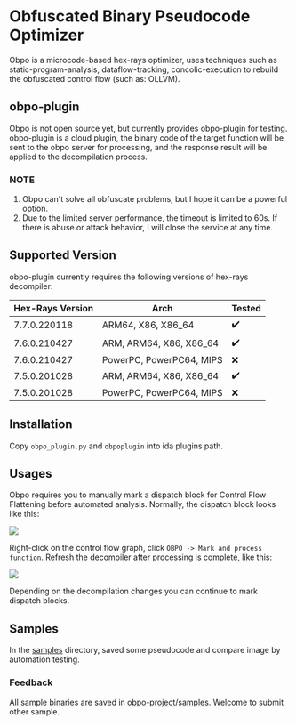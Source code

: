 # Obfuscated Binary Pseudocode Optimizer

Obpo is a microcode-based hex-rays optimizer, uses techniques such as static-program-analysis, dataflow-tracking,
concolic-execution to rebuild the obfuscated control flow (such as: OLLVM).

## obpo-plugin

Obpo is not open source yet, but currently provides obpo-plugin for testing. obpo-plugin is a cloud plugin, the binary
code of the target function will be sent to the obpo server for processing, and the response result will be applied to
the decompilation process.

### NOTE

1. Obpo can't solve all obfuscate problems, but I hope it can be a powerful option.
2. Due to the limited server performance, the timeout is limited to 60s. If there is abuse or attack behavior, I will
   close the service at any time.

## Supported Version

obpo-plugin currently requires the following versions of hex-rays decompiler:

| Hex-Rays Version | Arch                     | Tested |
| ---------------- | ------------------------ | ------ |
| 7.7.0.220118     | ARM64, X86, X86_64       | ✔️   |
| 7.6.0.210427     | ARM, ARM64, X86, X86_64  | ✔️   |
| 7.6.0.210427     | PowerPC, PowerPC64, MIPS | ❌️   |
| 7.5.0.201028     | ARM, ARM64, X86, X86_64  | ✔️   |
| 7.5.0.201028     | PowerPC, PowerPC64, MIPS | ❌️   |

## Installation

Copy `obpo_plugin.py` and `obpoplugin` into ida plugins path.

## Usages

Obpo requires you to manually mark a dispatch block for Control Flow Flattening before automated analysis. Normally, the
dispatch block looks like this:

![](./assets/dispatchblock.png)

Right-click on the control flow graph, click `OBPO -> Mark and process function`. Refresh the decompiler after
processing is complete, like this:

![](./assets/demo.gif)

Depending on the decompilation changes you can continue to mark dispatch blocks.

## Samples

In the [samples](samples) directory, saved some pseudocode and compare image by automation testing.

### Feedback

All sample binaries are saved in [obpo-project/samples](https://github.com/obpo-project/samples). Welcome to submit
other sample.